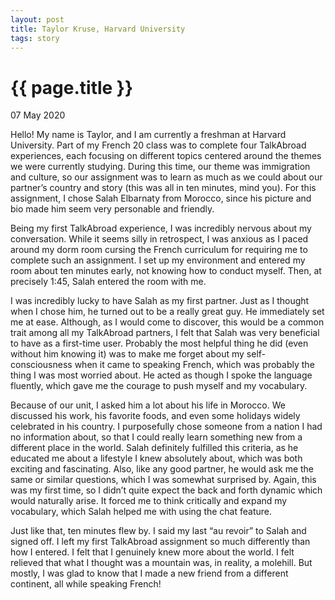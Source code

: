 ```yaml
---
layout: post
title: Taylor Kruse, Harvard University
tags: story
---
```

# {{ page.title }}

07 May 2020


Hello! My name is Taylor, and I am currently a freshman at Harvard University. Part of my French 20 class was to complete four TalkAbroad experiences, each focusing on different topics centered around the themes we were currently studying. During this time, our theme was immigration and culture, so our assignment was to learn as much as we could about our partner’s country and story (this was all in ten minutes, mind you). For this assignment, I chose Salah Elbarnaty from Morocco, since his picture and bio made him seem very personable and friendly.

Being my first TalkAbroad experience, I was incredibly nervous about my conversation. While it seems silly in retrospect, I was anxious as I paced around my dorm room cursing the French curriculum for requiring me to complete such an assignment. I set up my environment and entered my room about ten minutes early, not knowing how to conduct myself. Then, at precisely 1:45, Salah entered the room with me.

I was incredibly lucky to have Salah as my first partner. Just as I thought when I chose him, he turned out to be a really great guy. He immediately set me at ease. Although, as I would come to discover, this would be a common trait among all my TalkAbroad partners, I felt that Salah was very beneficial to have as a first-time user. Probably the most helpful thing he did (even without him knowing it) was to make me forget about my self-consciousness when it came to speaking French, which was probably the thing I was most worried about. He acted as though I spoke the language fluently, which gave me the courage to push myself and my vocabulary.

Because of our unit, I asked him a lot about his life in Morocco. We discussed his work, his favorite foods, and even some holidays widely celebrated in his country. I purposefully chose someone from a nation I had no information about, so that I could really learn something new from a different place in the world. Salah definitely fulfilled this criteria, as he educated me about a lifestyle I knew absolutely about, which was both exciting and fascinating. Also, like any good partner, he would ask me the same or similar questions, which I was somewhat surprised by. Again, this was my first time, so I didn’t quite expect the back and forth dynamic which would naturally arise. It forced me to think critically and expand my vocabulary, which Salah helped me with using the chat feature.

Just like that, ten minutes flew by. I said my last “au revoir” to Salah and signed off. I left my first TalkAbroad assignment so much differently than how I entered. I felt that I genuinely knew more about the world. I felt relieved that what I thought was a mountain was, in reality, a molehill. But mostly, I was glad to know that I made a new friend from a different continent, all while speaking French!
